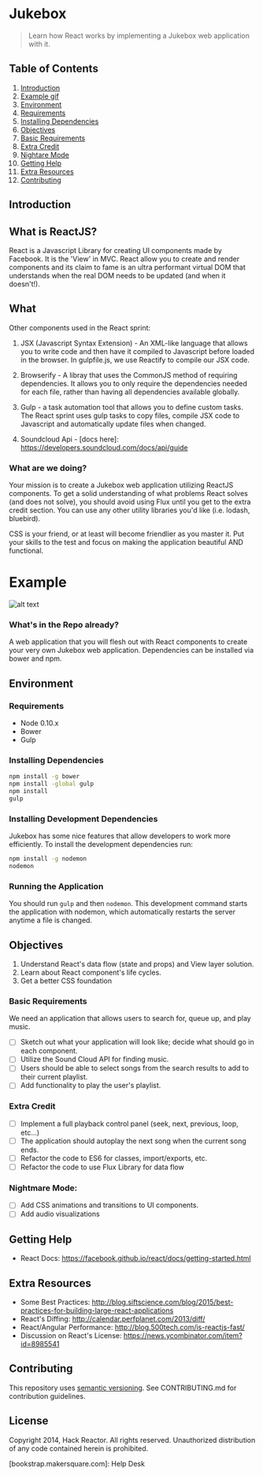 # Jukebox

> Learn how React works by implementing a Jukebox web application with it.

## Table of Contents

1. [Introduction](#introduction)
1. [Example gif](#example) 
1. [Environment](#environment)
  1. [Requirements](#requirements)
  1. [Installing Dependencies](#installing-dependencies)
1. [Objectives](#objectives)
  1. [Basic Requirements](#basic-requirements)
  1. [Extra Credit](#extra-credit)
  1. [Nightare Mode](#nightmare-mode)
1. [Getting Help](#getting-help)
1. [Extra Resources](#extra-resources)
1. [Contributing](#contributing)

## Introduction

## What is ReactJS?
React is a Javascript Library for creating UI components made by Facebook. It is the 'View' in MVC. React allow you to create and render components and its claim to fame is an ultra performant virtual DOM that understands when the real DOM needs to be updated (and when it doesn't!).

## What
Other components used in the React sprint:

1) JSX (Javascript Syntax Extension) - An XML-like language that allows you to write code and then have it compiled to Javascript before loaded in the browser. In gulpfile.js, we use Reactify to compile our JSX code.

2) Browserify - A libray that uses the CommonJS method of requiring dependencies. It allows you to only require the dependencies needed for each file, rather than having all dependencies available globally.

3) Gulp - a task automation tool that allows you to define custom tasks. The React sprint uses gulp tasks to copy files, compile JSX code to Javascript and automatically update files when changed.

4) Soundcloud Api - [docs here]: https://developers.soundcloud.com/docs/api/guide

### What are we doing?

Your mission is to create a Jukebox web application utilizing ReactJS components.
To get a solid understanding of what problems React solves (and does not solve),
you should avoid using Flux until you get to the extra credit section. You can
use any other utility libraries you'd like (i.e. lodash, bluebird).

CSS is your friend, or at least will become friendlier as you master it. Put
your skills to the test and focus on making the application beautiful AND
functional.

# Example
![alt text](https://github.com/IrvingAxelB/MKS26-jukebox/blob/solutionRefactor/example.gif)

### What's in the Repo already?

A web application that you will flesh out with React components
to create your very own Jukebox web application. Dependencies can be installed
via bower and npm.

## Environment

### Requirements

  - Node 0.10.x
  - Bower
  - Gulp

### Installing Dependencies

```bash
npm install -g bower
npm install -global gulp
npm install
gulp
```

### Installing Development Dependencies

Jukebox has some nice features that allow developers to work more efficiently.
To install the development dependencies run:

```bash
npm install -g nodemon
nodemon
```

### Running the Application

You should run `gulp` and then `nodemon`. This development command starts the application with nodemon, which automatically
restarts the server anytime a file is changed.

## Objectives

  1. Understand React's data flow (state and props) and View layer solution.
  1. Learn about React component's life cycles.
  1. Get a better CSS foundation

### Basic Requirements

We need an application that allows users to search for, queue up, and play music.

  - [ ] Sketch out what your application will look like; decide what should go in each component.
  - [ ] Utilize the Sound Cloud API for finding music.
  - [ ] Users should be able to select songs from the search results to add to their current playlist.
  - [ ] Add functionality to play the user's playlist.

### Extra Credit

  - [ ] Implement a full playback control panel (seek, next, previous, loop, etc...)
  - [ ] The application should autoplay the next song when the current song ends.
  - [ ] Refactor the code to ES6 for classes, import/exports, etc.
  - [ ] Refactor the code to use Flux Library for data flow

### Nightmare Mode:

  - [ ] Add CSS animations and transitions to UI components.
  - [ ] Add audio visualizations

## Getting Help

  - React Docs: https://facebook.github.io/react/docs/getting-started.html

## Extra Resources

  - Some Best Practices: http://blog.siftscience.com/blog/2015/best-practices-for-building-large-react-applications
  - React's Diffing: http://calendar.perfplanet.com/2013/diff/
  - React/Angular Performance: http://blog.500tech.com/is-reactjs-fast/
  - Discussion on React's License: https://news.ycombinator.com/item?id=8985541

## Contributing

This repository uses [semantic versioning][].
See CONTRIBUTING.md for contribution guidelines.

## License

Copyright 2014, Hack Reactor. All rights reserved. Unauthorized distribution of
any code contained herein is prohibited.

[node-inspector]: https://github.com/node-inspector/node-inspector
[semantic versioning]: http://semver.org/spec/v2.0.0.html
[CONTRIBUTING.md]: CONTRIBUTING.md
[bookstrap.makersquare.com]: Help Desk

